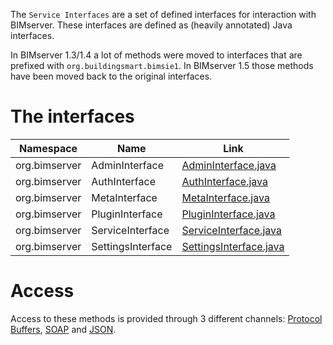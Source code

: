 The `Service Interfaces` are a set of defined interfaces for interaction with BIMserver. These interfaces are defined as (heavily annotated) Java interfaces.

In BIMserver 1.3/1.4 a lot of methods were moved to interfaces that are prefixed with `org.buildingsmart.bimsie1`. In BIMserver 1.5 those methods have been moved back to the original interfaces.

# The interfaces

| Namespace | Name | Link |
| --------- | ---- | --------------- |
| org.bimserver | AdminInterface | [AdminInterface.java](https://github.com/opensourceBIM/BIMserver/blob/master/PluginBase/src/org/bimserver/shared/interfaces/AdminInterface.java) |
| org.bimserver | AuthInterface | [AuthInterface.java](https://github.com/opensourceBIM/BIMserver/blob/master/PluginBase/src/org/bimserver/shared/interfaces/AuthInterface.java) |
| org.bimserver | MetaInterface | [MetaInterface.java](https://github.com/opensourceBIM/BIMserver/blob/master/PluginBase/src/org/bimserver/shared/interfaces/MetaInterface.java) |
| org.bimserver | PluginInterface | [PluginInterface.java](https://github.com/opensourceBIM/BIMserver/blob/master/PluginBase/src/org/bimserver/shared/interfaces/PluginInterface.java) |
| org.bimserver | ServiceInterface | [ServiceInterface.java](https://github.com/opensourceBIM/BIMserver/blob/master/PluginBase/src/org/bimserver/shared/interfaces/ServiceInterface.java) |
| org.bimserver | SettingsInterface | [SettingsInterface.java](https://github.com/opensourceBIM/BIMserver/blob/master/PluginBase/src/org/bimserver/shared/interfaces/SettingsInterface.java) |

# Access

Access to these methods is provided through 3 different channels: [Protocol Buffers](Protocol-Buffers), [SOAP](SOAP) and [JSON](JSON-API).